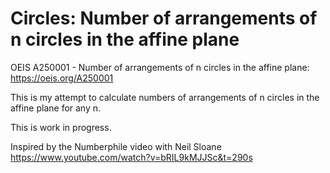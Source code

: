 # Circles: Number of arrangements of n circles in the affine plane

OEIS A250001 - Number of arrangements of n circles in the affine plane: https://oeis.org/A250001

This is my attempt to calculate numbers of arrangements of n circles in the affine plane for any n.

This is work in progress.

Inspired by the Numberphile video with Neil Sloane https://www.youtube.com/watch?v=bRIL9kMJJSc&t=290s

